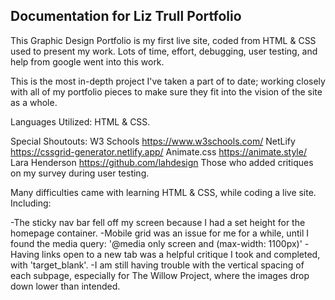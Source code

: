 ## Documentation for Liz Trull Portfolio 
This Graphic Design Portfolio is my first live site, coded from HTML & CSS used to present my work. Lots of time, effort, debugging, user testing, and help from google went into this work. 

This is the most in-depth project I've taken a part of to date; working closely with all of my portfolio pieces to make sure they fit into the vision of the site as a whole.

Languages Utilized: HTML & CSS.

Special Shoutouts:
W3 Schools https://www.w3schools.com/ 
NetLify https://cssgrid-generator.netlify.app/
Animate.css https://animate.style/ 
Lara Henderson https://github.com/lahdesign 
Those who added critiques on my survey during user testing.

Many difficulties came with learning HTML & CSS, while coding a live site. Including:

-The sticky nav bar fell off my screen because I had a set height for the homepage container. 
-Mobile grid was an issue for me for a while, until I found the media query: '@media only screen and (max-width: 1100px)'
-Having links open to a new tab was a helpful critique I took and completed, with 'target_blank'.
-I am still having trouble with the vertical spacing of each subpage, especially for The Willow Project, where the images drop down lower than intended.





